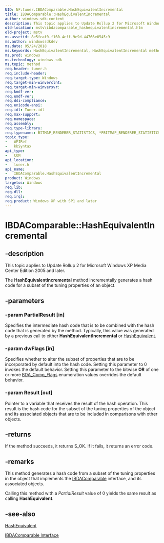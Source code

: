 ```yaml
---
UID: NF:tuner.IBDAComparable.HashEquivalentIncremental
title: IBDAComparable::HashEquivalentIncremental
author: windows-sdk-content
description: This topic applies to Update Rollup 2 for Microsoft Windows XP Media Center Edition 2005 and later.
old-location: mstv\ibdacomparable_hashequivalentincremental.htm
old-project: mstv
ms.assetid: 8e5fcaf0-f160-4cff-9e9d-44766e0545c9
ms.author: windowssdkdev
ms.date: 05/24/2018
ms.keywords: HashEquivalentIncremental, HashEquivalentIncremental method [Microsoft TV Technologies], HashEquivalentIncremental method [Microsoft TV Technologies],IBDAComparable interface, IBDAComparable interface [Microsoft TV Technologies],HashEquivalentIncremental method, IBDAComparable.HashEquivalentIncremental, IBDAComparable::HashEquivalentIncremental, IBDAComparableHashEquivalentIncremental, mstv.ibdacomparable_hashequivalentincremental, tuner/IBDAComparable::HashEquivalentIncremental
ms.prod: windows
ms.technology: windows-sdk
ms.topic: method
req.header: tuner.h
req.include-header: 
req.target-type: Windows
req.target-min-winverclnt: 
req.target-min-winversvr: 
req.kmdf-ver: 
req.umdf-ver: 
req.ddi-compliance: 
req.unicode-ansi: 
req.idl: Tuner.idl
req.max-support: 
req.namespace: 
req.assembly: 
req.type-library: 
req.typenames: BITMAP_RENDERER_STATISTICS, *PBITMAP_RENDERER_STATISTICS
topic_type:
-	APIRef
-	kbSyntax
api_type:
-	COM
api_location:
-	tuner.h
api_name:
-	IBDAComparable.HashEquivalentIncremental
product: Windows
targetos: Windows
req.lib: 
req.dll: 
req.irql: 
req.product: Windows XP with SP1 and later
---
```


# IBDAComparable::HashEquivalentIncremental


## -description



This topic applies to Update Rollup 2 for Microsoft Windows XP Media Center Edition 2005 and later.
        



The <b>HashEquivalentIncremental</b> method incrementally generates a hash code for a subset of the tuning properties of an object.


## -parameters




### -param PartialResult [in]

Specifies the intermediate hash code that is to be combined with the hash code that is generated by the method. Typically, this value was generated by a previous call to either <b>HashEquivalentIncremental</b> or <a href="https://msdn.microsoft.com/31f52445-a4f5-40f5-ad55-30f3b43b1528">HashEquivalent</a>.


### -param dwFlags [in]

Specifies whether to alter the subset of properties that are to be incorporated by default into the hash code. Setting this parameter to 0 invokes the default behavior. Setting this parameter to the bitwise <b>OR</b> of one or more <a href="https://msdn.microsoft.com/3bf4b82d-29d2-442e-ad20-bdb7ef66dfb5">BDA_Comp_Flags</a> enumeration values overrides the default behavior.


### -param Result [out]

Pointer to a variable that receives the result of the hash operation. This result is the hash code for the subset of the tuning properties of the object and its associated objects that are to be included in comparisons with other objects.


## -returns



If the method succeeds, it returns S_OK. If it fails, it returns an error code.




## -remarks



This method generates a hash code from a subset of the tuning properties in the object that implements the <a href="https://msdn.microsoft.com/6f582ae2-d8c6-4d85-a01f-e98c6ee16021">IBDAComparable</a> interface, and its associated objects.

Calling this method with a <i>PartialResult</i> value of 0 yields the same result as calling <b>HashEquivalent</b>.




## -see-also




<a href="https://msdn.microsoft.com/31f52445-a4f5-40f5-ad55-30f3b43b1528">HashEquivalent</a>



<a href="https://msdn.microsoft.com/6f582ae2-d8c6-4d85-a01f-e98c6ee16021">IBDAComparable Interface</a>
 

 

